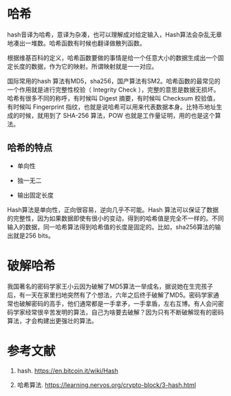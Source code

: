 # 哈希

hash音译为哈希，意译为杂凑，也可以理解成对给定输入，Hash算法会杂乱无章地凑出一堆数。哈希函数有时候也翻译做散列函数。

根据维基百科的定义，哈希函数要做的事情是给一个任意大小的数据生成出一个固定长度的数据，作为它的映射。所谓映射就是一一对应。

国际常用的hash 算法有MD5，sha256，国产算法有SM2。哈希函数的最常见的一个作用就是进行完整性校验（ Integrity Check ），完整的意思是数据无损坏。哈希有很多不同的称呼，有时候叫 Digest 摘要，有时候叫 Checksum 校验值，有时候叫 Fingerprint 指纹，也就是说哈希可以用来代表数据本身。比特币地址生成的时候，就用到了 SHA-256 算法，POW 也就是工作量证明，用的也是这个算法。

## 哈希的特点

* 单向性

* 独一无二

* 输出固定长度

Hash算法是单向性，正向很容易，逆向几乎不可能。Hash 算法可以保证了数据的完整性，因为如果数据即使有很小的变动，得到的哈希值是完全不一样的。不同输入的数据，同一哈希算法得到哈希值的长度是固定的。比如，sha256算法的输出就是256 bits。

# 破解哈希

我国著名的密码学家王小云因为破解了MD5算法一举成名，据说她在生完孩子后，有一天在家里扫地突然有了个想法，六年之后终于破解了MD5。密码学家通常也破解密码的高手，他们通常都是一手拿矛，一手拿盾，左右互博。有人会问密码学家经常很辛苦发明的算法，自己为啥要去破解？因为只有不断破解现有的密码算法，才会构建出更强壮的算法。





# 参考文献

1. hash. https://en.bitcoin.it/wiki/Hash

2. 哈希算法. https://learning.nervos.org/crypto-block/3-hash.html

